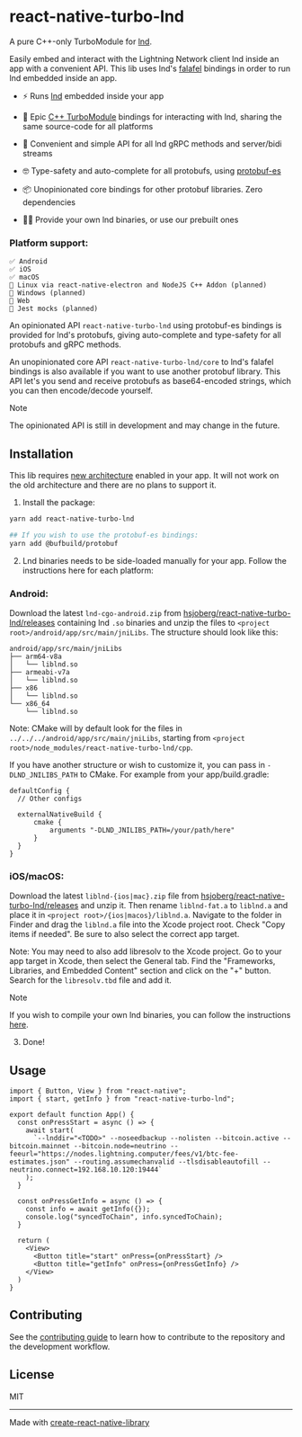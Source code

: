 # react-native-turbo-lnd

A pure C++-only TurboModule for [lnd](https://github.com/lightningnetwork/lnd).

Easily embed and interact with the Lightning Network client lnd inside an
app with a convenient API. This lib uses lnd's
[falafel](https://github.com/lightninglabs/falafel) bindings in order to run
lnd embedded inside an app.

* ⚡️ Runs [lnd](https://github.com/lightningnetwork/lnd) embedded inside your
app

* 🕺 Epic [C++ TurboModule](https://github.com/reactwg/react-native-new-architecture/blob/main/docs/turbo-modules-xplat.md)
bindings for interacting with lnd, sharing the same source-code for all
platforms

* 🤯 Convenient and simple API for all lnd gRPC methods and server/bidi streams

* 🤓 Type-safety and auto-complete for all protobufs, using
[protobuf-es](https://github.com/bufbuild/protobuf-es)

* 📦 Unopinionated core bindings for other protobuf libraries. Zero dependencies

* 👷‍♂️ Provide your own lnd binaries, or use our prebuilt ones

### Platform support:

```
✅ Android
✅ iOS
✅ macOS
🤨 Linux via react-native-electron and NodeJS C++ Addon (planned)
🚫 Windows (planned)
🚫 Web
🚫 Jest mocks (planned)
```

An opinionated API `react-native-turbo-lnd` using protobuf-es bindings is
provided for lnd's protobufs, giving auto-complete and type-safety for all
protobufs and gRPC methods.

An unopinionated core API `react-native-turbo-lnd/core` to lnd's falafel
bindings is also available if you want to use another protobuf library.
This API let's you send and receive protobufs as base64-encoded strings,
which you can then encode/decode yourself.


> [!NOTE]
> The opinionated API is still in development and may change in the future.

## Installation

This lib requires
[new architecture](https://reactnative.dev/docs/the-new-architecture/landing-page)
enabled in your app. It will not work on the old architecture and there are no
plans to support it.

1. Install the package:

```sh
yarn add react-native-turbo-lnd

## If you wish to use the protobuf-es bindings:
yarn add @bufbuild/protobuf
```

2. Lnd binaries needs to be side-loaded manually for your app.
Follow the instructions here for each platform:

### Android:
Download the latest `lnd-cgo-android.zip` from [hsjoberg/react-native-turbo-lnd/releases](https://github.com/hsjoberg/react-native-turbo-lnd/releases)
containing lnd `.so` binaries and unzip the files to
`<project root>/android/app/src/main/jniLibs`.
The structure should look like this:
```
android/app/src/main/jniLibs
├── arm64-v8a
│   └── liblnd.so
├── armeabi-v7a
│   └── liblnd.so
├── x86
│   └── liblnd.so
└── x86_64
    └── liblnd.so
```

Note: CMake will by default look for the files in
`../../../android/app/src/main/jniLibs`, starting from
`<project root>/node_modules/react-native-turbo-lnd/cpp`.

If you have another structure or wish to customize it, you can pass in
`-DLND_JNILIBS_PATH` to CMake. For example from your app/build.gradle:
```
defaultConfig {
  // Other configs

  externalNativeBuild {
      cmake {
          arguments "-DLND_JNILIBS_PATH=/your/path/here"
      }
  }
}
```

### iOS/macOS:
Download the latest `liblnd-{ios|mac}.zip` file from
[hsjoberg/react-native-turbo-lnd/releases](https://github.com/hsjoberg/react-native-turbo-lnd/releases)
and unzip it. Then rename `liblnd-fat.a` to `liblnd.a` and place it in
`<project root>/{ios|macos}/liblnd.a`. Navigate to the folder in Finder and drag
the `liblnd.a` file into the Xcode project root. Check "Copy items if needed".
Be sure to also select the correct app target.

Note: You may need to also add libresolv to the Xcode project. Go to your app
target in Xcode, then select the General tab. Find the "Frameworks, Libraries,
and Embedded Content" section and click on the "+" button. Search for the
`libresolv.tbd` file and add it.

> [!NOTE]
> If you wish to compile your own lnd binaries, you can follow the instructions
> [here](https://github.com/hsjoberg/lnd/tree/cshared/mobile#cgo-build).

3. Done!

## Usage

```TSX
import { Button, View } from "react-native";
import { start, getInfo } from "react-native-turbo-lnd";

export default function App() {
  const onPressStart = async () => {
    await start(
      `--lnddir="<TODO>" --noseedbackup --nolisten --bitcoin.active --bitcoin.mainnet --bitcoin.node=neutrino --feeurl="https://nodes.lightning.computer/fees/v1/btc-fee-estimates.json" --routing.assumechanvalid --tlsdisableautofill --neutrino.connect=192.168.10.120:19444`
    );
  }

  const onPressGetInfo = async () => {
    const info = await getInfo({});
    console.log("syncedToChain", info.syncedToChain);
  }

  return (
    <View>
      <Button title="start" onPress={onPressStart} />
      <Button title="getInfo" onPress={onPressGetInfo} />
    </View>
  )
}

```

## Contributing

See the [contributing guide](CONTRIBUTING.md) to learn how to contribute to the repository and the development workflow.

## License

MIT

---

Made with [create-react-native-library](https://github.com/callstack/react-native-builder-bob)
